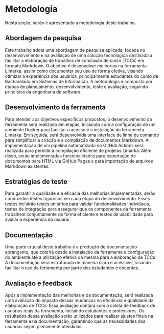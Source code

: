 # Metodologia

Nesta seção, serão é apresentado a metodologia deste trabalho.

## Abordagem da pesquisa

Este trabalho adota uma abordagem de pesquisa aplicada, focada no desenvolvimento e na avaliação de uma solução tecnológica destinada a facilitar a elaboração de trabalhos de conclusão de curso (TCCs) em formato Markdown. O objetivo é desenvolver melhorias na ferramenta Limarka, assim como documentar seu uso de forma efetiva, visando otimizar a experiência dos usuários, principalmente estudantes do curso de Bacharelado em Sistemas de Informação. A metodologia é composta por etapas de planejamento, desenvolvimento, teste e avaliação, seguindo princípios da engenharia de software.

## Desenvolvimento da ferramenta

Para atender aos objetivos específicos propostos, o desenvolvimento da ferramenta será realizado em etapas, iniciando com a configuração de um ambiente Docker para facilitar o acesso e a instalação da ferramenta Limarka. Em seguida, será desenvolvida uma interface de linha de comando para simplificar a criação e a compilação de documentos Markdown. A implementação de um pipeline automatizado no GitHub Actions será realizada para permitir a compilação eficiente de projetos Limarka. Além disso, serão implementadas funcionalidades para exportação de documentos para HTML via GitHub Pages e para importação de arquivos Markdown existentes.

## Estratégias de teste

Para garantir a qualidade e a eficácia das melhorias implementadas, serão conduzidos testes rigorosos em cada etapa do desenvolvimento. Esses testes incluirão testes unitários para validar funcionalidades individuais, testes de integração para assegurar que os componentes da ferramenta trabalhem conjuntamente de forma eficiente e testes de usabilidade para avaliar a experiência do usuário.

## Documentação

Uma parte crucial deste trabalho é a produção de documentação abrangente, que cobrirá desde a instalação da ferramenta e configuração do ambiente até a utilização efetiva da mesma para a elaboração de TCCs. A documentação será estruturada de maneira clara e acessível, visando facilitar o uso da ferramenta por parte dos estudantes e docentes.

## Avaliação e feedback

Após a implementação das melhorias e da documentação, será realizada uma avaliação do impacto dessas mudanças na eficiência e qualidade da elaboração de TCCs. Essa avaliação contará com a coleta de feedback de usuários reais da ferramenta, incluindo estudantes e professores. Os resultados dessa avaliação serão utilizados para realizar ajustes finais na ferramenta e na documentação, garantindo que as necessidades dos usuários sejam plenamente atendidas.

